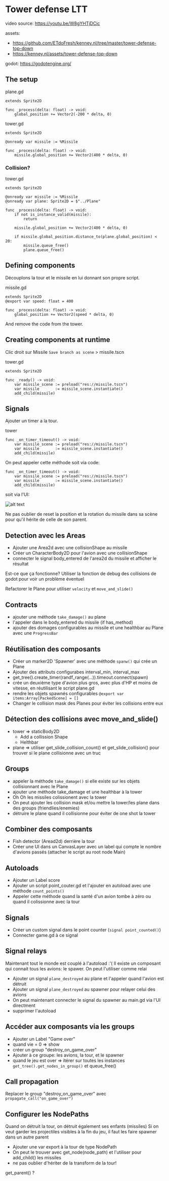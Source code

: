 # Tower defense LTT

video source: https://youtu.be/W8gYHTjDCic

assets: 
- https://github.com/ETdoFresh/kenney.nl/tree/master/tower-defense-top-down
- https://kenney.nl/assets/tower-defense-top-down

godot: https://godotengine.org/

## The setup

plane.gd

```gdscript
extends Sprite2D

func _process(delta: float) -> void:
    global_position += Vector2(-200 * delta, 0)
```

tower.gd

```gdscript
extends Sprite2D

@onready var missile := %Missile

func _process(delta: float) -> void:
    missile.global_position += Vector2(400 * delta, 0)
```

### Collision?

tower.gd

```gdscript
extends Sprite2D

@onready var missile := %Missile
@onready var plane: Sprite2D = $"../Plane"

func _process(delta: float) -> void:
    if not is_instance_valid(missile):
        return

    missile.global_position += Vector2(400 * delta, 0)

    if missile.global_position.distance_to(plane.global_position) < 20:
        missile.queue_free()
        plane.queue_free()
```

## Defining components

Découplons la tour et le missile en lui donnant son propre script.

missile.gd

```gdscript
extends Sprite2D
@export var speed: float = 400

func _process(delta: float) -> void:
    global_position += Vector2(speed * delta, 0)
```

And remove the code from the tower.

## Creating components at runtime

Clic droit sur Missile `Save branch as scene` > missile.tscn

tower.gd

```gdscript
extends Sprite2D

func _ready() -> void:
    var missile_scene := preload("res://missile.tscn")
    var missile       := missile_scene.instantiate()
    add_child(missile)
```

## Signals

Ajouter un timer a la tour.

tower

```gdscript
func _on_timer_timeout() -> void:
    var missile_scene := preload("res://missile.tscn")
    var missile       := missile_scene.instantiate()
    add_child(missile)
```

On peut appeler cette méthode soit via code:

```gdscript
func _on_timer_timeout() -> void:
    var missile_scene := preload("res://missile.tscn")
    var missile       := missile_scene.instantiate()
    add_child(missile)
```

soit via l'UI:

![alt text](./timer.png)

Ne pas oublier de reset la position et la rotation du missile dans sa scène pour qu'il hérite de celle de son parent.

## Detection avec les Areas

- Ajouter une Area2d avec une collisionShape au missile
- Créer un CharacterBody2D pour l'avion avec une collisionShape
- connecter le signal body_entered de l'area2d du missile et afficher le résultat

Est-ce que ça fonctionne?
Utiliser la fonction de debug des collisions de godot pour voir un problème éventuel

Refactorer le Plane pour utiliser `velocity` et `move_and_slide()`

## Contracts

- ajouter une méthode `take_damage()` au plane
- l'appeler dans le body_entered du missile (if has_method)
- ajouter des domages configurables au missile et une healthbar au Plane avec une `ProgressBar`

## Réutilisation des composants

- Créer un marker2D 'Spawner' avec une méthode `spanw()` qui crée un Plane
- Ajouter des attributs configurabes interval_min, interval_max
- get_tree().create_timer(randf_range(...)).timeout.connect(spawn)
- crée un deuxième type d'avion plus gros, avec plus d'HP et moins de vitesse, en réutilisant le script plane.gd
- rendre les objets spawnés configurables `@export var items:Array[PackedScene] = []`
- Changer le collision mask des Planes pour éviter les collisions entre eux

## Détection des collisions avec move_and_slide()

- tower => staticBody2D
    - Add a collission Shape
    - Helthbar
- plane => utiliser get_slide_collision_count() et get_slide_collision() pour trouver si le plane collisionne avec un
  truc

## Groups

- appeler la méthode `take_damage()` si elle existe sur les objets collisionnant avec le Plane
- ajouter une méthode take_damage et une healthbar à la tower
- Oh Oh les missiles colissionent avec la tower
- On peut ajouter les collision mask et/ou mettre la tower/les plane dans des groups (friendlies/enemies)
- détruire le plane quand il collisionne pour éviter de one shot la tower

## Combiner des composants

- Fish detector (Aread2d) derrière la tour
- Créer une UI dans un CanvasLayer avec un label qui compte le nombre d'avions passés (attacher le script au root node Main)

## Autoloads

- Ajouter un Label score
- Ajouter un script point_couter.gd et l'ajouter en autoload avec une méthode `count_points()`
- Appeler cette méthode quand la santé d'un avion tombe à zéro ou quand il colissionne avec la tour

## Signals

- Créer un custom signal dans le point counter (`signal point_counted()`)
- Connecter game.gd à ce signal

## Signal relays

Maintenant tout le monde est couplé à l'autoload :'(
Il existe un composant qui connait tous les avions: le spawer. On peut l'utiliser comme relai

- Ajouter un signal `plane_destroyed` au plane et l'appeler quand l'avion est détruit
- Ajouter un signal `plane_destroyed` au spawner pour relayer celui des avions
- On peut maintenant connecter le signal du spawner au main.gd via l'UI directment
- supprimer l'autoload

## Accéder aux composants via les groups

- Ajouter un Label "Game over"
- quand vie = 0 => show
- créer un group "destroy_on_game_over"
- Ajouter à ce groupe: les avions, la tour, et le spawner
- quand le jeu est over => itérer sur toutes les instances `get_tree().get_nodes_in_group()` et queue_free()

## Call propagation

Replacer le group "destroy_on_game_over" avec `propagate_call("on_game_over")`

## Configurer les NodePaths

Quand on détruit la tour, on détruit également ses enfants (missiles)
Si on veut garder les projectiles visibles à la fin du jeu, il faut les faire spawner dans un autre parent


- Ajouter une var export à la tour de type NodePath
- On peut le trouver avec get_node(node_path) et l'utiliser pour add_child() les missiles
- ne pas oublier d'hériter de la transform de la tour!

get_parent() ?

